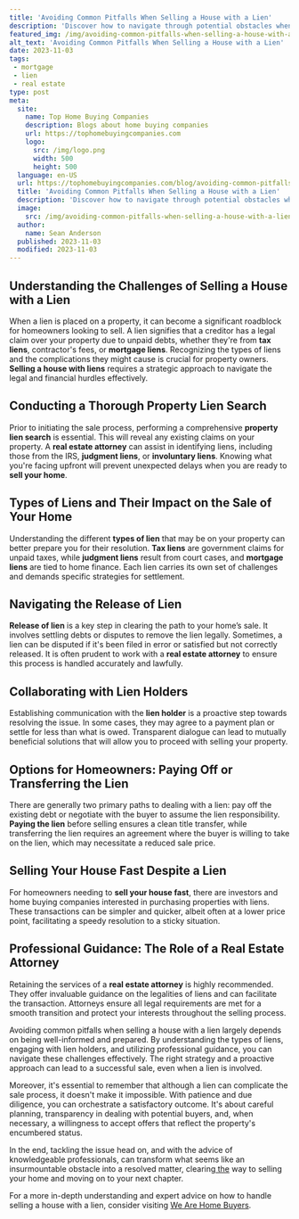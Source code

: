 ```yaml
---
title: 'Avoiding Common Pitfalls When Selling a House with a Lien'
description: 'Discover how to navigate through potential obstacles when selling a house burdened by a lien. Get curious about avoiding common pitfalls in this process.'
featured_img: /img/avoiding-common-pitfalls-when-selling-a-house-with-a-lien.webp
alt_text: 'Avoiding Common Pitfalls When Selling a House with a Lien'
date: 2023-11-03
tags:
 - mortgage
 - lien
 - real estate
type: post
meta:
  site:
    name: Top Home Buying Companies
    description: Blogs about home buying companies
    url: https://tophomebuyingcompanies.com
    logo:
      src: /img/logo.png
      width: 500
      height: 500
  language: en-US
  url: https://tophomebuyingcompanies.com/blog/avoiding-common-pitfalls-when-selling-a-house-with-a-lien
  title: 'Avoiding Common Pitfalls When Selling a House with a Lien'
  description: 'Discover how to navigate through potential obstacles when selling a house burdened by a lien. Get curious about avoiding common pitfalls in this process.'
  image:
    src: /img/avoiding-common-pitfalls-when-selling-a-house-with-a-lien.webp
  author:
    name: Sean Anderson
  published: 2023-11-03
  modified: 2023-11-03
---
```



## Understanding the Challenges of Selling a House with a Lien

When a lien is placed on a property, it can become a significant roadblock for homeowners looking to sell. A lien signifies that a creditor has a legal claim over your property due to unpaid debts, whether they're from **tax liens**, contractor's fees, or **mortgage liens**. Recognizing the types of liens and the complications they might cause is crucial for property owners. **Selling a house with liens** requires a strategic approach to navigate the legal and financial hurdles effectively. 

## Conducting a Thorough Property Lien Search

Prior to initiating the sale process, performing a comprehensive **property lien search** is essential. This will reveal any existing claims on your property. A **real estate attorney** can assist in identifying liens, including those from the IRS, **judgment liens**, or **involuntary liens**. Knowing what you're facing upfront will prevent unexpected delays when you are ready to **sell your home**.

## Types of Liens and Their Impact on the Sale of Your Home

Understanding the different **types of lien** that may be on your property can better prepare you for their resolution. **Tax liens** are government claims for unpaid taxes, while **judgment liens** result from court cases, and **mortgage liens** are tied to home finance. Each lien carries its own set of challenges and demands specific strategies for settlement.

## Navigating the Release of Lien

**Release of lien** is a key step in clearing the path to your home’s sale. It involves settling debts or disputes to remove the lien legally. Sometimes, a lien can be disputed if it's been filed in error or satisfied but not correctly released. It is often prudent to work with a **real estate attorney** to ensure this process is handled accurately and lawfully.

## Collaborating with Lien Holders

Establishing communication with the **lien holder** is a proactive step towards resolving the issue. In some cases, they may agree to a payment plan or settle for less than what is owed. Transparent dialogue can lead to mutually beneficial solutions that will allow you to proceed with selling your property.

## Options for Homeowners: Paying Off or Transferring the Lien

There are generally two primary paths to dealing with a lien: pay off the existing debt or negotiate with the buyer to assume the lien responsibility. **Paying the lien** before selling ensures a clean title transfer, while transferring the lien requires an agreement where the buyer is willing to take on the lien, which may necessitate a reduced sale price.

## Selling Your House Fast Despite a Lien

For homeowners needing to **sell your house fast**, there are investors and home buying companies interested in purchasing properties with liens. These transactions can be simpler and quicker, albeit often at a lower price point, facilitating a speedy resolution to a sticky situation.

## Professional Guidance: The Role of a Real Estate Attorney

Retaining the services of a **real estate attorney** is highly recommended. They offer invaluable guidance on the legalities of liens and can facilitate the transaction. Attorneys ensure all legal requirements are met for a smooth transition and protect your interests throughout the selling process.

Avoiding common pitfalls when selling a house with a lien largely depends on being well-informed and prepared. By understanding the types of liens, engaging with lien holders, and utilizing professional guidance, you can navigate these challenges effectively. The right strategy and a proactive approach can lead to a successful sale, even when a lien is involved. 

Moreover, it's essential to remember that although a lien can complicate the sale process, it doesn't make it impossible. With patience and due diligence, you can orchestrate a satisfactory outcome. It's about careful planning, transparency in dealing with potential buyers, and, when necessary, a willingness to accept offers that reflect the property's encumbered status. 

In the end, tackling the issue head on, and with the advice of knowledgeable professionals, can transform what seems like an insurmountable obstacle into a resolved matter, clearing[  the](https://tophomebuyingcompanies.com/blog/impact-of-lien-types-on-home-sale-timeline-and-strategy) way to selling your home and moving on to your next chapter.

For a more in-depth understanding and expert advice on how to handle selling a house with a lien, consider visiting [We Are Home Buyers](https://www.wearehomebuyers.com/blog/sell-a-house-with-a-lien/).
